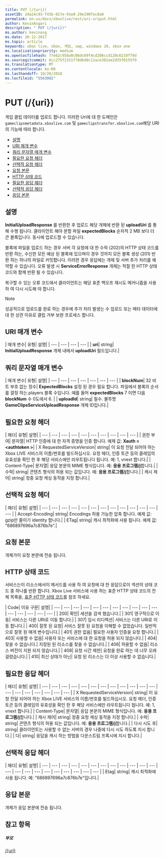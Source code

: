 ```yaml
---
title: PUT (/{uri})
assetID: 24a24c93-f43b-017e-91e0-29e190fec8a8
permalink: en-us/docs/xboxlive/rest/uri-uriput.html
author: KevinAsgari
description: " PUT (/{uri})"
ms.author: kevinasg
ms.date: 20-12-2017
ms.topic: article
keywords: xbox live, xbox, 게임, uwp, windows 10, xbox one
ms.localizationpriority: medium
ms.openlocfilehash: 77e62c958a0c06dc69f4cd206ccd120c6210f79d
ms.sourcegitcommit: 6cc275f2151f78db40c11ace381ee2d35f0155f9
ms.translationtype: MT
ms.contentlocale: ko-KR
ms.lasthandoff: 10/26/2018
ms.locfileid: "5563082"
---
```

# <a name="put-uri"></a>PUT (/{uri})
게임 클립 데이터를 업로드 합니다.
이러한 Uri에 대 한 도메인은 `gameclipsmetadata.xboxlive.com` 및 `gameclipstransfer.xboxlive.com`해당 URI의 기능에 따라 합니다.

  * [설명](#ID4EX)
  * [URI 매개 변수](#ID4EQB)
  * [쿼리 문자열 매개 변수](#ID4ERC)
  * [필요한 요청 헤더](#ID4EBE)
  * [선택적 요청 헤더](#ID4ENG)
  * [요청 본문](#ID4EWH)
  * [HTTP 상태 코드](#ID4ECAAC)
  * [필요한 응답 헤더](#ID4EYEAC)
  * [선택적 응답 헤더](#ID4ELHAC)
  * [응답 본문](#ID4ELIAC)

<a id="ID4EX"></a>


## <a name="remarks"></a>설명

**InitialUploadResponse** 를 반환한 후 업로드 해당 개체에 반환 된 **uploadUri** 를 통해 수행 됩니다. 클라이언트 해야 분할 파일 **expectedBlocks** 순차적 2 MB 보다 더 큰 블록입니다. 동시에 업로드할 수 있습니다.

블록에 파일을 업로드 하는 경우 서버 각 요청에 대 한 수락 (202)의 HTTP 상태 코드를 반환 하는, 수신한 모든 예상 된 블록에 있으며이 경우 것까지 모든 블록 생성 (201) 반환 하는 하나의 파일로 커밋합니다. 이러한 경우 응답에는 개체 및 서버 추가 처리를 예약할 수 있습니다. 오류 발생 시 **ServiceErrorResponse** 개체는 적절 한 HTTP 상태 코드와 함께 반환 될 수 있습니다.

복구할 수 있는 오류 코드에서 클라이언트는 해당 표준 백오프 재시도 메커니즘을 사용 하 여 다시 시도해 야 합니다.

> [!NOTE] 
> 성공적으로 업로드를 완료 하는 경우에 추가 처리 발생는 수 업로드 또는 메타 데이터에 대 한 상관 이유로 클립 거부 보완 프로세스 합니다.


<a id="ID4EQB"></a>


## <a name="uri-parameters"></a>URI 매개 변수

| 매개 변수| 유형| 설명|
| --- | --- | --- | --- |
| <b>uri</b>| string| <b>InitialUploadResponse</b> 개체 내에서 <b>uploadUri</b> 필드입니다.|

<a id="ID4ERC"></a>


## <a name="query-string-parameters"></a>쿼리 문자열 매개 변수

| 매개 변수| 유형| 설명|
| --- | --- | --- | --- | --- | --- | --- |
| <b>blockNum</b>| 32 비트 부호 없는 정수| <b>ExpectedBlocks</b> 설정 된 경우 필요 합니다. 파일에서 블록의 순서를 결정 하는.players 블록 수입니다. 예를 들어 <b>expectedBlocks</b> 7 이면 다음 <b>blockNum</b> 수 0도에서 6. |
| <b>uploadId</b>| string| 필수. 불투명 <b>GameClipsServiceUploadResponse</b> 개체 ID입니다.|

<a id="ID4EBE"></a>


## <a name="required-request-headers"></a>필요한 요청 헤더

| 헤더| 유형| 설명|
| --- | --- | --- | --- | --- | --- | --- | --- | --- | --- |
| 권한 부여| 문자열| HTTP 인증에 대 한 자격 증명을 인증 합니다. 예제 값: <b>Xauth =&lt;authtoken ></b>|
| X RequestedServiceVersion| string| 이 요청 전달 되어야 하는 Xbox LIVE 서비스의 이름/번호를 빌드하십시오. 요청 헤더, 인증 토큰 등의 클레임의 유효성을 확인 한 후 해당 서비스에만 라우트됩니다 됩니다. 예: 1, vnext 합니다.|
| Content-Type| 문자열| 응답 본문의 MIME 형식입니다. 예: <b>응용 프로그램/j</b>합니다.|
| 수락| string| 콘텐츠 형식의 허용 되는 값입니다. 예: <b>응용 프로그램/j</b>합니다.|
| 캐시 제어| string| 정중 요청 캐싱 동작을 지정 합니다.|

<a id="ID4ENG"></a>


## <a name="optional-request-headers"></a>선택적 요청 헤더

| 헤더| 유형| 설명|
| --- | --- | --- | --- | --- | --- | --- | --- | --- | --- | --- | --- | --- |
| Accept-Encoding| string| Encodings 허용 가능한 압축 합니다. 예제 값: gzip만 줄이기 identity 합니다.|
| ETag| string| 캐시 최적화에 사용 됩니다. 예제 값: "686897696a7c876b7e".|

<a id="ID4EWH"></a>


## <a name="request-body"></a>요청 본문

개체가이 요청 본문에 전송 됩니다.

<a id="ID4ECAAC"></a>


## <a name="http-status-codes"></a>HTTP 상태 코드

서비스는이 리소스에서이 메서드를 사용 하 여 요청에 대 한 응답으로이 섹션의 상태 코드 중 하나를 반환 합니다. Xbox Live 서비스에 사용 하는 표준 HTTP 상태 코드의 전체 목록을, [표준 HTTP 상태 코드](../../additional/httpstatuscodes.md)를 참조 하세요.

| Code| 이유 구문| 설명|
| --- | --- | --- | --- | --- | --- | --- | --- | --- | --- | --- | --- | --- | --- | --- | --- |
| 200| 확인| 세션을 검색 했습니다.|
| 301| 영구적으로 이동| 서비스는 다른 URI로 이동 합니다.|
| 307| 임시 리디렉션| 서비스는 다른 URI로 이동 합니다.|
| 400| 잘못 된 요청| 서비스 잘못 된 요청을 이해할 수 없었습니다. 일반적으로 잘못 된 매개 변수입니다.|
| 401| 권한 없음| 필요한 사용자 인증을 요청 합니다.|
| 403| 사용할 수 없음| 사용자 또는 서비스에 대 한 요청을 허용 되지 않습니다.|
| 404| 찾을 수 없습니다.| 지정된 된 리소스를 찾을 수 없습니다.|
| 406| 허용할 수 없음| 리소스 버전이 지원 되지 않습니다.|
| 408| 요청 시간 제한| 요청을 완료 하는 데 너무 오래 걸렸습니다.|
| 410| 최신 상태가 아닌| 요청 된 리소스는 더 이상 사용할 수 없습니다.|

<a id="ID4EYEAC"></a>


## <a name="required-response-headers"></a>필요한 응답 헤더

| 헤더| 유형| 설명|
| --- | --- | --- | --- | --- | --- | --- | --- | --- | --- | --- | --- | --- | --- | --- | --- | --- | --- | --- |
| X RequestedServiceVersion| string| 이 요청 전달 되어야 하는 Xbox LIVE 서비스의 이름/번호를 빌드하십시오. 요청 헤더, 인증 토큰 등의 클레임의 유효성을 확인 한 후 해당 서비스에만 라우트됩니다 됩니다. 예: 1, vnext 합니다.|
| Content-Type| 문자열| 응답 본문의 MIME 형식입니다. 예: <b>응용 프로그램/j</b>합니다.|
| 캐시 제어| string| 정중 요청 캐싱 동작을 지정 합니다.|
| 수락| string| 콘텐츠 형식의 허용 되는 값입니다. 예: <b>응용 프로그램/j</b>합니다.|
| 다시 시도 후| string| 클라이언트는 사용할 수 없는 서버의 경우 나중에 다시 시도 하도록 지시 합니다.|
| 다| string| 응답을 캐시 하는 방법을 다운스트림 프록시에 지시 합니다.|

<a id="ID4ELHAC"></a>


## <a name="optional-response-headers"></a>선택적 응답 헤더

| 헤더| 유형| 설명|
| --- | --- | --- | --- | --- | --- | --- | --- | --- | --- | --- | --- | --- | --- | --- | --- | --- | --- | --- | --- | --- | --- |
| Etag| string| 캐시 최적화에 사용 됩니다. 예: "686897696a7c876b7e"입니다.|

<a id="ID4ELIAC"></a>


## <a name="response-body"></a>응답 본문

개체가 응답 본문에 전송 됩니다.

<a id="ID4EWIAC"></a>


## <a name="see-also"></a>참고 항목

<a id="ID4EYIAC"></a>


##### <a name="parent"></a>부모

[/{uri}](uri-uri.md)
